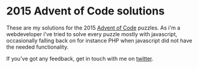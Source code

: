 # 2015 Advent of Code solutions

These are my solutions for the 2015 [Advent of Code](http://adventofcode.com) puzzles. As i'm a webdeveloper i've tried to solve every puzzle mostly with javascript, occasionally falling back on for instance PHP when javascript did not have the needed functionality.

If you've got any feedback, get in touch with me on [twitter](https://twitter.com/arrayofemotions).